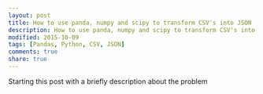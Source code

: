 ```yaml
---
layout: post
title: How to use panda, numpy and scipy to transform CSV's into JSON
description: How to use panda, numpy and scipy to transform CSV's into JSON
modified: 2015-10-09
tags: [Pandas, Python, CSV, JSON]
comments: true
share: true
---
```


Starting this post with a briefly description about the problem 
